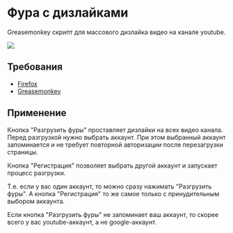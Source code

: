 # Фура с дизлайками

Greasemonkey скрипт для массового дизлайка видео на канале youtube.

![](http://img-fotki.yandex.ru/get/9827/203537249.14/0_13633e_a2be4aec_orig.png)

## Требования
* [Firefox](https://www.mozilla.org/firefox/new/)
* [Greasemonkey](https://addons.mozilla.org/firefox/addon/greasemonkey/)

## Применение

Кнопка "Разгрузить фуры" проставляет дизлайки на всех видео канала. Перед разгрузкой нужно выбрать аккаунт. При этом выбранный аккаунт запоминается и не требует повторной авторизации после перезагрузки страницы.

Кнопка "Регистрация" позволяет выбрать другой аккаунт и запускает процесс разгрузки.

Т.е. если у вас один аккаунт, то можно сразу нажимать "Разгрузить фуры". А кнопка "Регистрация" то же самое только с принудительным выбором аккаунта.

Если кнопка "Разгрузить фуры" не запоминает ваш аккаунт, то скорее всего у вас youtube-аккаунт, а не google-аккаунт.
